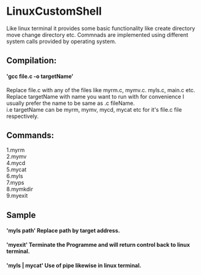 # LinuxCustomShell  
Like linux terminal it provides some basic functionality like create directory move change directory etc. Commnads are implemented using different system calls provided by operating system.  

## Compilation:
#### 'gcc file.c -o targetName'  
Replace file.c with any of the files like myrm.c, mymv.c. myls.c, main.c etc.  
Replace targetName with name you want to run with for convenience I usually prefer the name to be same as .c fileName.  
i.e targetName can be myrm, mymv, mycd, mycat etc for it's file.c file respectively.  


## Commands:  
1.myrm  
2.mymv    
4.mycd  
5.mycat   
6.myls  
7.myps  
8.mymkdir   
9.myexit  

## Sample  
#### 'myls path'  Replace path by target address.  
#### 'myexit'  Terminate the Programme and will return control back to linux terminal.  
#### 'myls | mycat' Use of pipe likewise in linux terminal.  
